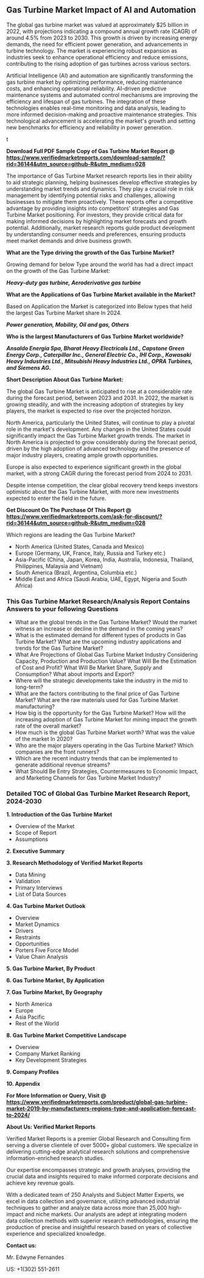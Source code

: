 <h2>Gas Turbine Market Impact of AI and Automation</h2><p>The global gas turbine market was valued at approximately $25 billion in 2022, with projections indicating a compound annual growth rate (CAGR) of around 4.5% from 2023 to 2030. This growth is driven by increasing energy demands, the need for efficient power generation, and advancements in turbine technology. The market is experiencing robust expansion as industries seek to enhance operational efficiency and reduce emissions, contributing to the rising adoption of gas turbines across various sectors.</p><p>Artificial Intelligence (AI) and automation are significantly transforming the gas turbine market by optimizing performance, reducing maintenance costs, and enhancing operational reliability. AI-driven predictive maintenance systems and automated control mechanisms are improving the efficiency and lifespan of gas turbines. The integration of these technologies enables real-time monitoring and data analysis, leading to more informed decision-making and proactive maintenance strategies. This technological advancement is accelerating the market's growth and setting new benchmarks for efficiency and reliability in power generation.</p>t</p><p id="" class=""><strong>Download Full PDF Sample Copy of Gas Turbine Market Report @ <a href="https://www.verifiedmarketreports.com/download-sample/?rid=36144&utm_source=github-R&utm_medium=028" target="_blank">https://www.verifiedmarketreports.com/download-sample/?rid=36144&utm_source=github-R&utm_medium=028</a></strong></p><p>The importance of&nbsp;Gas Turbine Market research reports lies in their ability to aid strategic planning, helping businesses develop effective strategies by understanding market trends and dynamics. They play a crucial role in risk management by identifying potential risks and challenges, allowing businesses to mitigate them proactively. These reports offer a competitive advantage by providing insights into competitors' strategies and Gas Turbine Market positioning. For investors, they provide critical data for making informed decisions by highlighting market forecasts and growth potential. Additionally, market research reports guide product development by understanding consumer needs and preferences, ensuring products meet market demands and drive business growth.</p><p><strong>What are the&nbsp;Type driving the growth of the Gas Turbine Market?</strong></p><p id="" class="">Growing demand for below Type around the world has had a direct impact on the growth of the Gas Turbine Market:</p><em><strong>Heavy-duty gas turbine, Aeroderivative gas turbine</strong></em></p><strong>What are the&nbsp;Applications&nbsp;of Gas Turbine Market available in the Market?</strong></p><p id="" class="">Based on Application the Market is categorized into Below types that held the largest Gas Turbine Market share In 2024.</p><em><strong>Power generation, Mobility, Oil and gas, Others</strong></em></p><strong>Who is the largest Manufacturers of Gas Turbine Market worldwide?</strong></p><p><em><strong>Ansaldo Energia Spa, Bharat Heavy Electricals Ltd., Capstone Green Energy Corp., Caterpillar Inc., General Electric Co., IHI Corp., Kawasaki Heavy Industries Ltd., Mitsubishi Heavy Industries Ltd., OPRA Turbines, and Siemens AG.</strong></em></p><p id="" class=""><strong>Short Description About Gas Turbine Market:</strong></p><p>The global Gas Turbine Market is anticipated to rise at a considerable rate during the forecast period, between 2023 and 2031. In 2022, the market is growing steadily, and with the increasing adoption of strategies by key players, the market is expected to rise over the projected horizon.</p><p>North America, particularly the United States, will continue to play a pivotal role in the market's development. Any changes in the United States could significantly impact the Gas Turbine Market growth trends. The market in North America is projected to grow considerably during the forecast period, driven by the high adoption of advanced technology and the presence of major industry players, creating ample growth opportunities.</p><p>Europe is also expected to experience significant growth in the global market, with a strong CAGR during the forecast period from 2024 to 2031.</p><p>Despite intense competition, the clear global recovery trend keeps investors optimistic about the Gas Turbine Market, with more new investments expected to enter the field in the future.</p><p id="" class=""><strong>Get Discount On The Purchase Of This Report @ <a href="https://www.verifiedmarketreports.com/ask-for-discount/?rid=36144&utm_source=github-R&utm_medium=028" target="_blank">https://www.verifiedmarketreports.com/ask-for-discount/?rid=36144&utm_source=github-R&utm_medium=028</a></strong></p>Which regions are leading the Gas Turbine Market?</p><ul><li>North America (United States, Canada and Mexico)</li><li>Europe (Germany, UK, France, Italy, Russia and Turkey etc.)</li><li>Asia-Pacific (China, Japan, Korea, India, Australia, Indonesia, Thailand, Philippines, Malaysia and Vietnam)</li><li>South America (Brazil, Argentina, Columbia etc.)</li><li>Middle East and Africa (Saudi Arabia, UAE, Egypt, Nigeria and South Africa)</li></ul><h3 id="" class="">This Gas Turbine Market Research/Analysis Report Contains Answers to your following Questions</h3><ul><li>What are the global trends in the Gas Turbine Market? Would the market witness an increase or decline in the demand in the coming years?</li><li>What is the estimated demand for different types of products in Gas Turbine Market? What are the upcoming industry applications and trends for the Gas Turbine Market?</li><li>What Are Projections of Global Gas Turbine Market Industry Considering Capacity, Production and Production Value? What Will Be the Estimation of Cost and Profit? What Will Be Market Share, Supply and Consumption? What about imports and Export?</li><li>Where will the strategic developments take the industry in the mid to long-term?</li><li>What are the factors contributing to the final price of Gas Turbine Market? What are the raw materials used for Gas Turbine Market manufacturing?</li><li>How big is the opportunity for the Gas Turbine Market? How will the increasing adoption of Gas Turbine Market for mining impact the growth rate of the overall market?</li><li>How much is the global Gas Turbine Market worth? What was the value of the market In 2020?</li><li>Who are the major players operating in the Gas Turbine Market? Which companies are the front runners?</li><li>Which are the recent industry trends that can be implemented to generate additional revenue streams?</li><li>What Should Be Entry Strategies, Countermeasures to Economic Impact, and Marketing Channels for Gas Turbine Market Industry?</li></ul><h3 id="" class="">Detailed TOC of Global Gas Turbine Market Research Report, 2024-2030</h3><p id="" class=""><strong>1. Introduction of the Gas Turbine Market</strong></p><ul><li>Overview of the Market</li><li>Scope of Report</li><li>Assumptions</li></ul><p id="" class=""><strong>2. Executive Summary</strong></p><p id="" class=""><strong>3. Research Methodology of Verified Market Reports</strong></p><ul><li>Data Mining</li><li>Validation</li><li>Primary Interviews</li><li>List of Data Sources</li></ul><p id="" class=""><strong>4. Gas Turbine Market Outlook</strong></p><ul><li>Overview</li><li>Market Dynamics</li><li>Drivers</li><li>Restraints</li><li>Opportunities</li><li>Porters Five Force Model</li><li>Value Chain Analysis</li></ul><p id="" class=""><strong>5. Gas Turbine Market, By Product</strong></p><p id="" class=""><strong>6. Gas Turbine Market, By Application</strong></p><p id="" class=""><strong>7. Gas Turbine Market, By Geography</strong></p><ul><li>North America</li><li>Europe</li><li>Asia Pacific</li><li>Rest of the World</li></ul><p id="" class=""><strong>8. Gas Turbine Market Competitive Landscape</strong></p><ul><li>Overview</li><li>Company Market Ranking</li><li>Key Development Strategies</li></ul><p id="" class=""><strong>9. Company Profiles</strong></p><p id="" class=""><strong>10. Appendix</strong></p><p id="" class=""><strong>For More Information or Query, Visit @ <a href="https://www.verifiedmarketreports.com/product/global-gas-turbine-market-2019-by-manufacturers-regions-type-and-application-forecast-to-2024/" target="_blank">https://www.verifiedmarketreports.com/product/global-gas-turbine-market-2019-by-manufacturers-regions-type-and-application-forecast-to-2024/</a></strong></p><p id="" class=""><strong>About Us: Verified Market Reports</strong></p><p id="" class="">Verified Market Reports is a premier Global Research and Consulting firm serving a diverse clientele of over 5000+ global customers. We specialize in delivering cutting-edge analytical research solutions and comprehensive information-enriched research studies.</p><p id="" class="">Our expertise encompasses strategic and growth analyses, providing the crucial data and insights required to make informed corporate decisions and achieve key revenue goals.</p><p id="" class="">With a dedicated team of 250 Analysts and Subject Matter Experts, we excel in data collection and governance, utilizing advanced industrial techniques to gather and analyze data across more than 25,000 high-impact and niche markets. Our analysts are adept at integrating modern data collection methods with superior research methodologies, ensuring the production of precise and insightful research based on years of collective experience and specialized knowledge.</p><p id="" class=""><strong>Contact us:</strong></p><p id="" class="">Mr. Edwyne Fernandes</p><p id="" class="">US: +1(302) 551-2611</p>